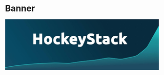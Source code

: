 # Banner

![Banner%2004f82c6af0a042a790db820972fb32ac/178152819_124705989647546_2890034333710448823_n.jpg](Banner%2004f82c6af0a042a790db820972fb32ac/178152819_124705989647546_2890034333710448823_n.jpg)